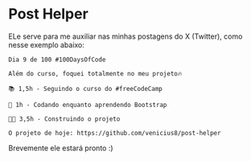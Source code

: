 # Post Helper

ELe serve para me auxiliar nas minhas postagens do X (Twitter), como nesse exemplo abaixo:

```text
Dia 9 de 100 #100DaysOfCode

Além do curso, foquei totalmente no meu projeto🔥

📚 1,5h - Seguindo o curso do #freeCodeCamp

🧠 1h - Codando enquanto aprendendo Bootstrap

🧑‍💻 3,5h - Construindo o projeto

O projeto de hoje: https://github.com/venicius8/post-helper
```

Brevemente ele estará pronto :)
